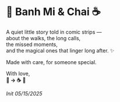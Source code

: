 # 🥖 Banh Mi & Chai ☕

A quiet little story told in comic strips —  
about the walks, the long calls,  
the missed moments,  
and the magical ones that linger long after. ✨

Made with care, for someone special.

With love,  
**🥖 → ☕** 💖

*Init 05/15/2025*
